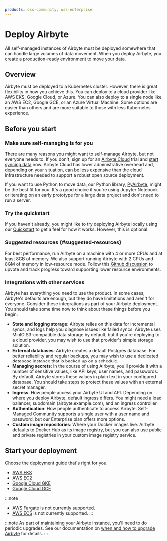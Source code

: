 ```yaml
---
products: oss-community, oss-enterprise
---
```


# Deploy Airbyte

All self-managed instances of Airbyte must be deployed somewhere that can handle large volumes of data movement. When you deploy Airbyte, you create a production-ready environment to move your data.

## Overview

Airbyte must be deployed to a Kubernetes cluster. However, there is great flexibility in how you achieve this. You can deploy to a cloud provider like AWS EKS, Google Cloud, or Azure. You can also deploy to a single node like an AWS EC2, Google GCE, or an Azure Virtual Machine. Some options are easier than others and are more suitable to those with less Kubernetes experience.

## Before you start

### Make sure self-managing is for you

There are many reasons you might want to self-manage Airbyte, but not everyone needs to. If you don't, sign up for an [Airbyte Cloud](https://cloud.airbyte.com/signup) trial and [start syncing data](../using-airbye/getting-started/add-a-source) now. Airbyte Cloud has lower administrative overhead and, depending on your situation, [can be less expensive](https://build-vs-buy.airbyte.com/) than the cloud infrastructure needed to support a robust open source deployment.

If you want to use Python to move data, our Python library, [PyAirbyte](../pyairbyte/getting-started), might be the best fit for you. It's a good choice if you're using Jupyter Notebook or iterating on an early prototype for a large data project and don't need to run a server.

### Try the quickstart

If you haven't already, you might like to try deploying Airbyte locally using our [Quickstart](../using-airbyte/getting-started/oss-quickstart) to get a feel for how it works. However, this is optional.

### Suggested resources {#suggested-resources}

For best performance, run Airbyte on a machine with 4 or more CPUs and at least 8GB of memory. We also support running Airbyte with 2 CPUs and 8GM of memory in low-resource mode. Follow this [Github discussion](https://github.com/airbytehq/airbyte/discussions/44391) to upvote and track progress toward supporting lower resource environments.

### Integrations with other services

Airbyte has everything you need to use the product. In some cases, Airbyte's defaults are enough, but they do have limitations and aren't for everyone. Consider these integrations as part of your Airbyte deployment. You should take some time now to think about these things before you begin:

- **State and logging storage**: Airbyte relies on this data for incremental syncs, and logs help you diagnose issues like failed syncs. Airbyte uses MinIO S3-compatible data storage by default, but if you're deploying to a cloud provider, you may wish to use that provider's simple storage solution.
- **External databases**: Airbyte creates a default Postgres database. For better reliability and regular backups, you may wish to use a dedicated database instance that is backed up on a schedule.
- **Managing secrets**: In the course of using Airbyte, you'll provide it with a number of sensitive values, like API keys, user names, and passwords. By default, Airbyte stores these values in plain text in your configured database. You should take steps to protect these values with an external secret manager.
- **Ingress**: How people access your Airbyte UI and API. Depending on where you deploy Airbyte, default ingress differs. You might need a load balancer, subdomain (airbyte.example.com), and an ingress controller.
- **Authentication**: How people authenticate to access Airbyte. Self-Managed Community supports a single user with a user name and password, but our Enterprise plan offers more options.
- **Custom image repositories**: Where your Docker images live. Airbyte defaults to Docker Hub as its image registry, but you can also use public and private registries in your custom image registry service.

## Start your deployment

Choose the deployment guide that's right for you.

- [AWS EKS](deploy-airbyte-aws-eks)
- [AWS EC2](deploy-airbyte-aws-ec2)
- [Google Cloud GKE](https://www.example.com)
- [Google Cloud GCE](https://www.example.com)

:::note
- [AWS Fargate](https://aws.amazon.com/fargate/) is not currently supported.
- [AWS ECS](https://aws.amazon.com/ecs/) is not currently supported.
:::

:::note
As part of maintaining your Airbyte instance, you'll need to do periodic upgrades. See our documentation on [when and how to upgrade Airbyte](../operator-guides/upgrading-airbyte.md) for details. 
:::

